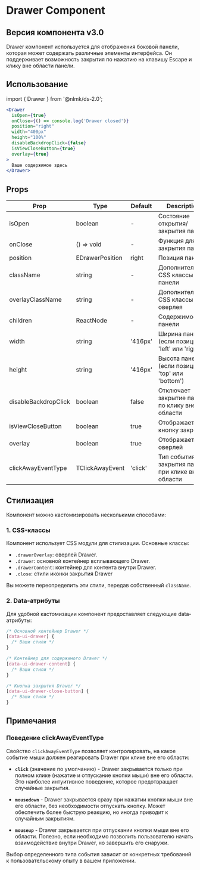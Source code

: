 # Drawer Component

## Версия компонента v3.0

Drawer компонент используется для отображения боковой панели, которая может содержать различные элементы интерфейса. Он поддерживает возможность закрытия по нажатию на клавишу Escape и клику вне области панели.

## Использование

import { Drawer } from '@nlmk/ds-2.0';

```jsx
<Drawer
  isOpen={true}
  onClose={() => console.log('Drawer closed')}
  position="right"
  width="400px"
  height="100%"
  disableBackdropClick={false}
  isViewCloseButton={true}
  overlay={true}
>
  Ваше содержимое здесь
</Drawer>
```

## Props

| Prop                 | Type            | Default | Description                                              |
| -------------------- | --------------- | ------- | -------------------------------------------------------- |
| isOpen               | boolean         | -       | Состояние открытия/закрытия панели                       |
| onClose              | () => void      | -       | Функция для закрытия панели                              |
| position             | EDrawerPosition | right   | Позиция панели                                           |
| className            | string          | -       | Дополнительные CSS классы для панели                     |
| overlayClassName     | string          | -       | Дополнительные CSS классы для оверлея                    |
| children             | ReactNode       | -       | Содержимое панели                                        |
| width                | string          | '416px' | Ширина панели (если позиция 'left' или 'right')          |
| height               | string          | '416px' | Высота панели (если позиция 'top' или 'bottom')          |
| disableBackdropClick | boolean         | false   | Отключает закрытие панели по клику вне её области        |
| isViewCloseButton    | boolean         | true    | Отображает кнопку закрытия                               |
| overlay              | boolean         | true    | Отображает оверлей                                       |
| clickAwayEventType   | TClickAwayEvent | 'click' | Тип события для закрытия панели при клике вне её области |

## Стилизация

Компонент можно кастомизировать несколькими способами:

### 1. CSS-классы

Компонент использует CSS модули для стилизации. Основные классы:

- `.drawerOverlay`: оверлей Drawer.
- `.drawer`: основной контейнер всплывающего Drawer.
- `.drawerContent`: контейнер для контента внутри Drawer.
- `.close`: стили иконки закрытия Drawer

Вы можете переопределить эти стили, передав собственный `className`.

### 2. Data-атрибуты

Для удобной кастомизации компонент предоставляет следующие data-атрибуты:

```css
/* Основной контейнер Drawer */
[data-ui-drawer] {
  /* Ваши стили */
}

/* Контейнер для содержимого Drawer */
[data-ui-drawer-content] {
  /* Ваши стили */
}

/* Кнопка закрытия Drawer */
[data-ui-drawer-close-button] {
  /* Ваши стили */
}
```

## Примечания

### Поведение clickAwayEventType

Свойство `clickAwayEventType` позволяет контролировать, на какое событие мыши должен реагировать Drawer при клике вне его области:

- **`click`** (значение по умолчанию) - Drawer закрывается только при полном клике (нажатие и отпускание кнопки мыши) вне его области. Это наиболее интуитивное поведение, которое предотвращает случайные закрытия.

- **`mousedown`** - Drawer закрывается сразу при нажатии кнопки мыши вне его области, без необходимости отпускать кнопку. Может обеспечить более быструю реакцию, но иногда приводит к случайным закрытиям.

- **`mouseup`** - Drawer закрывается при отпускании кнопки мыши вне его области. Полезно, если необходимо позволить пользователю начать взаимодействие внутри Drawer, но завершить его снаружи.

Выбор определенного типа события зависит от конкретных требований к пользовательскому опыту в вашем приложении.
